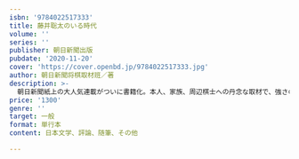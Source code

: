 ```yaml
---
isbn: '9784022517333'
title: 藤井聡太のいる時代
volume: ''
series: ''
publisher: 朝日新聞出版
pubdate: '2020-11-20'
cover: 'https://cover.openbd.jp/9784022517333.jpg'
author: 朝日新聞将棋取材班／著
description: >-
  朝日新聞紙上の大人気連載がついに書籍化。本人、家族、周辺棋士への丹念な取材で、強さの秘密が明らかに。生い立ちから驚異の公式戦29連勝、タイトル獲得までを追う。藤井二冠という歴史を変えた人物を知るための決定版。
price: '1300'
genre: ''
target: 一般
format: 単行本
content: 日本文学、評論、随筆、その他

---
```


